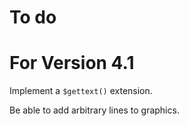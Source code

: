 # To do

# For Version 4.1
Implement a `$gettext()` extension.

Be able to add arbitrary lines to graphics.